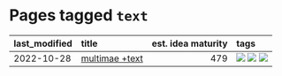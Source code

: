 # Pages tagged `text`

|last_modified|title|est. idea maturity|tags
|:---|:---|---:|:---|
|2022-10-28|[multimae +text](../multimae_w_text.md)|479|[![](https://img.shields.io/badge/tag-experimental-a68128)](../tags/experimental.md) [![](https://img.shields.io/badge/tag-prompting-77485f)](../tags/prompting.md) [![](https://img.shields.io/badge/tag-text-ad342b)](../tags/text.md)|